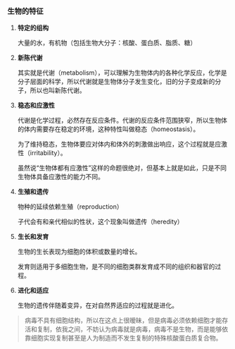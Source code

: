 ### 生物的特征

1. **特定的组构**

   大量的水，有机物（包括生物大分子：核酸、蛋白质、脂质、糖）

2. **新陈代谢**

   其实就是代谢（metabolism），可以理解为生物体内的各种化学反应，化学是分子层面的科学，所以代谢就是生物体分子发生变化，旧的分子变成新的分子，所以也叫新陈代谢。

3. **稳态和应激性**

   代谢是化学过程，必然存在反应条件。代谢的反应条件范围狭窄，所以生物体的体内需要存在稳定的环境，这种特性叫做稳态（homeostasis）。

   为了维持稳态，生物体要应对体内和体外的刺激做出响应，这个过程就是应激性（irritability）。

   虽然说“生物体都有应激性”这样的命题很绝对，但基本上就是如此，只是不同生物体具备应激性的能力不同。

4. **生殖和遗传**

   物种的延续依赖生殖（reproduction）

   子代会有和亲代相似的性状，这个现象叫做遗传（heredity）

5. **生长和发育**

   生物的生长表现为细胞的体积或数量的增长。

   发育则适用于多细胞生物，是不同的细胞类群发育成不同的组织和器官的过程。

6. **进化和适应**

   生物的遗传伴随着变异，在对自然界适应的过程就是进化。

> 病毒不具有细胞结构，所以在这点上很暧昧，但是病毒必须依赖细胞才能存活和复制，依我之间，不妨认为病毒就是病毒，病毒不是生物，而是能够依靠细胞实现复制甚至是人为制造而不发生复制的特殊核酸蛋白质复合物。
